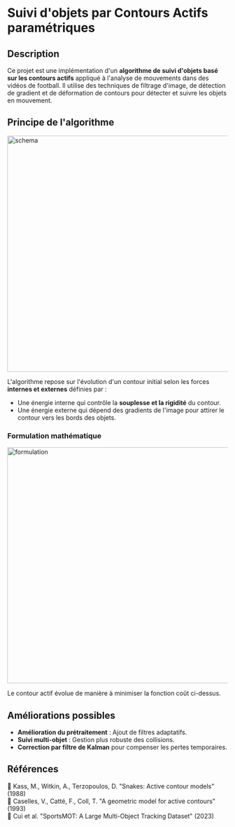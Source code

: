# Suivi d'objets par Contours Actifs paramétriques

## Description

Ce projet est une implémentation d'un **algorithme de suivi d'objets basé sur les contours actifs** appliqué à l'analyse de mouvements dans des vidéos de football. Il utilise des techniques de filtrage d'image, de détection de gradient et de déformation de contours pour détecter et suivre les objets en mouvement.

## Principe de l'algorithme
<img width="538" alt="schema" src="https://github.com/user-attachments/assets/74cc14cc-69f2-4015-877f-0706a0e3f5bb" />

L'algorithme repose sur l'évolution d'un contour initial selon les forces **internes et externes** définies par :

- Une énergie interne qui contrôle la **souplesse et la rigidité** du contour.
- Une énergie externe qui dépend des gradients de l'image pour attirer le contour vers les bords des objets.

### Formulation mathématique

<img width="538" alt="formulation" src="https://github.com/user-attachments/assets/68b3c3e3-5169-456c-8e76-c98d8ff16206" />

Le contour actif évolue de manière à minimiser la fonction coût ci-dessus.

## Améliorations possibles

- **Amélioration du prétraitement** : Ajout de filtres adaptatifs.
- **Suivi multi-objet** : Gestion plus robuste des collisions.
- **Correction par filtre de Kalman** pour compenser les pertes temporaires.

## Références

📖 Kass, M., Witkin, A., Terzopoulos, D. "Snakes: Active contour models" (1988)  
📖 Caselles, V., Catté, F., Coll, T. "A geometric model for active contours" (1993)  
📖 Cui et al. "SportsMOT: A Large Multi-Object Tracking Dataset" (2023)


